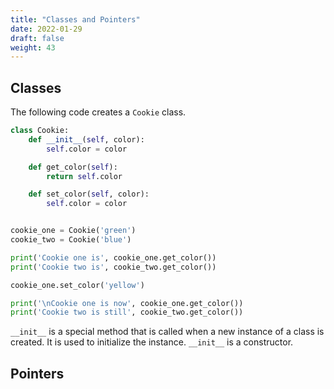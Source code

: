 ```yaml
---
title: "Classes and Pointers"
date: 2022-01-29
draft: false
weight: 43
---
```


## Classes

The following code creates a `Cookie` class.

```python
class Cookie:
    def __init__(self, color):
        self.color = color

    def get_color(self):
        return self.color

    def set_color(self, color):
        self.color = color


cookie_one = Cookie('green')
cookie_two = Cookie('blue')

print('Cookie one is', cookie_one.get_color())
print('Cookie two is', cookie_two.get_color())

cookie_one.set_color('yellow')

print('\nCookie one is now', cookie_one.get_color())
print('Cookie two is still', cookie_two.get_color())
```

`__init__` is a special method that is called when a new instance of a class is created. It is used to initialize the instance. `__init__` is a constructor.

## Pointers

